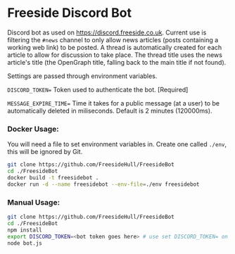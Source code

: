 # Freeside Discord Bot
Discord bot as used on https://discord.freeside.co.uk. Current use is filtering
the `#news` channel to only allow news articles (posts containing a working
web link) to be posted. A thread is automatically created for each article to
allow for discussion to take place. The thread title uses the news article's
title (the OpenGraph title, falling back to the main title if not found).

Settings are passed through environment variables.

`DISCORD_TOKEN=` Token used to authenticate the bot. [Required]

`MESSAGE_EXPIRE_TIME=` Time it takes for a public message (at a user) to be
automatically deleted in miliseconds. Default is 2 minutes (120000ms).

### Docker Usage:
You will need a file to set environment variables in. Create one called `./env`,
 this will be ignored by Git.
```sh
git clone https://github.com/FreesideHull/FreesideBot
cd ./FreesideBot
docker build -t freesidebot .
docker run -d --name freesidebot --env-file=./env freesidebot
```

### Manual Usage:
```sh
git clone https://github.com/FreesideHull/FreesideBot
cd ./FreesideBot
npm install
export DISCORD_TOKEN=<bot token goes here> # use set DISCORD_TOKEN= on Windows
node bot.js
```
